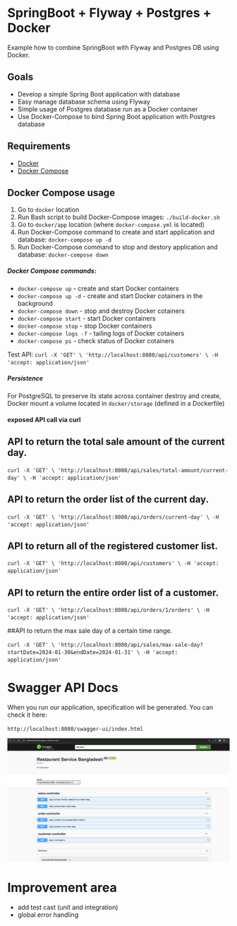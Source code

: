 SpringBoot + Flyway + Postgres + Docker
================================================
Example how to combine SpringBoot with Flyway and Postgres DB using Docker.

Goals
-----
- Develop a simple Spring Boot application with database
- Easy manage database schema using Flyway
- Simple usage of Postgres database run as a Docker container
- Use Docker-Compose to bind Spring Boot application with Postgres database 

Requirements
------------
- [Docker](https://docs.docker.com/install/)
- [Docker Compose](https://docs.docker.com/compose/install/)

Docker Compose usage
--------------------
1. Go to `docker` location
2. Run Bash script to build Docker-Compose images: `./build-docker.sh`
3. Go to `docker/app` location (where `docker-compose.yml` is located)
4. Run Docker-Compose command to create and start application and database: `docker-compose up -d`
5. Run Docker-Compose command to stop and destory application and database: `docker-compose down`

##### Docker Compose commands:
- `docker-compose up` - create and start Docker containers
- `docker-compose up -d` - create and start Docker cotainers in the background
- `docker-compose down` - stop and destroy Docker cotainers
- `docker-compose start` - start Docker containers
- `docker-compose stop` - stop Docker containers
- `docker-compose logs -f` - tailing logs of Docker cotainers
- `docker-compose ps` - check status of Docker cotainers 

Test API: `curl -X 'GET' \ 'http://localhost:8080/api/customers' \ -H 'accept: application/json'`


##### Persistence
For PostgreSQL to preserve its state across container destroy and create, Docker mount a volume located in `docker/storage` (defined in a Dockerfile)


#### exposed API call via curl

## API to return the total sale amount of the current day.

` curl -X 'GET' \ 'http://localhost:8080/api/sales/total-amount/current-day' \ -H 'accept: application/json' `

## API to return the order list of the current day.

` curl -X 'GET' \ 'http://localhost:8080/api/orders/current-day' \ -H 'accept: application/json' `

## API to return all of the registered customer list.

`curl -X 'GET' \ 'http://localhost:8080/api/customers' \ -H 'accept: application/json'`

## API to return the entire order list of a customer.

` curl -X 'GET' \ 'http://localhost:8080/api/orders/1/orders' \ -H 'accept: application/json' `

##API to return the max sale day of a certain time range.

` curl -X 'GET' \ 'http://localhost:8080/api/sales/max-sale-day?startDate=2024-01-30&endDate=2024-01-31' \ -H 'accept: application/json' `


# Swagger API Docs

When you run our application, specification will be generated. You can check it here:

`http://localhost:8080/swagger-ui/index.html`

![Screenshot](swagger-img.png)


# Improvement area 

- add test cast (unit and integration)
- global error handling



